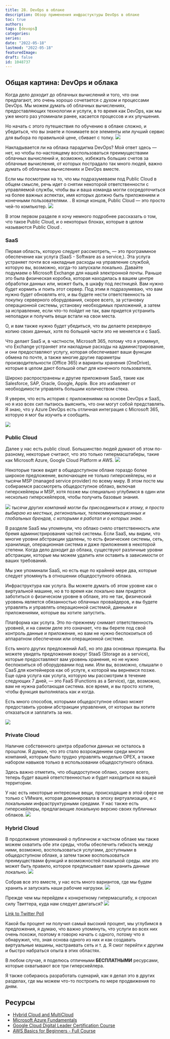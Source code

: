 ```yaml
---
title: 28. DevOps в облаке
description: Обзор применения инфрастуктуры DevOps в облаке
toc: true
authors:
tags: [devops]
categories:
series: 
date: "2022-05-18"
lastmod: "2022-05-18"
featuredImage:
draft: false
id: 1048737
---
```

## Общая картина: DevOps и облака

Когда дело доходит до облачных вычислений и того, что они предлагают, это очень хорошо сочетается с духом и процессами DevOps. Мы можем думать об облачных вычислениях, предоставляющих технологии и услуги, в то время как DevOps, как мы уже много раз упоминали ранее, касается процессов и их улучшения.

Но начать с этого путешествия по обучению в облаке сложно, и убедиться, что вы знаете и понимаете все элементы или лучший сервис для выбора по правильной цене, сбивает с толку.
![](../images/Day28_Cloud1.png?v1)

Накладывается ли на облака парадигма DevOps? Мой ответ здесь — нет, но чтобы по-настоящему воспользоваться преимуществами облачных вычислений и, возможно, избежать больших счетов за облачные вычисления, от которых пострадало так много людей, важно думать об облачных вычислениях и DevOps вместе.

Если мы посмотрим на то, что мы подразумеваем под Public Cloud в общем смысле, речь идет о снятии некоторой ответственности с управляемой службы, чтобы вы и ваша команда могли сосредоточиться на более важных аспектах, имя которых должно быть приложением и конечными пользователями. . В конце концов, Public Cloud  — это просто чей-то компьютер.
![](../images/Day28_Cloud2.png?v1)

В этом первом разделе я хочу немного подробнее рассказать о том, что такое Public Cloud, и о некоторых блоках, которые в целом называются Public Cloud .
### SaaS 
Первая область, которую следует рассмотреть, — это программное обеспечение как услуга (SaaS - Software as a service,). Эта услуга устраняет почти все накладные расходы на управление службой, которую вы, возможно, когда-то запускали локально. Давайте подумаем о Microsoft Exchange для нашей электронной почты. Раньше это была физическая коробка, которая находилась в вашем центре обработки данных или, может быть, в шкафу под лестницей. Вам нужно будет кормить и поить этот сервер. Под этим я подразумеваю, что вам нужно будет обновлять его, и вы будете нести ответственность за покупку серверного оборудования, скорее всего, за установку операционной системы, установку необходимых приложений, а затем за исправление, если что-то пойдет не так, вам придется устранить неполадки и получить вещи встали на свои места.

О, и вам также нужно будет убедиться, что вы делаете резервную копию своих данных, хотя по большей части это не меняется и с SaaS.

Что делает SaaS и, в частности, Microsoft 365, потому что я упомянул, что Exchange устраняет эти накладные расходы на администрирование, и они предоставляют услугу, которая обеспечивает ваши функции обмена по почте, а также многие другие параметры производительности (Office 365) и варианты хранения (OneDrive), которые в целом дают большой опыт для конечного пользователя.

Широко распространены и другие приложения SaaS, такие как Salesforce, SAP, Oracle, Google, Apple. Все это избавляет от необходимости управлять большим количеством стека.

Я уверен, что есть история с приложениями на основе DevOps и SaaS, но я изо всех сил пытаюсь выяснить, что они могут собой представлять. Я знаю, что у Azure DevOps есть отличная интеграция с Microsoft 365, которую я мог бы изучить и сообщить.

![](../images/Day28_Cloud3.png?v1)

### Public Cloud

Далее у нас есть public cloud. Большинство людей думают об этом по-разному, некоторые считают, что это только гипермасштаберы, такие как Microsoft Azure, Google Cloud Platform и AWS.
![](../images/Day28_Cloud4.png?v1)

Некоторые также видят в общедоступном облаке гораздо более широкое предложение, включающее не только гиперскейлеры, но и тысячи MSP (managed service provider) по всему миру. В этом посте мы собираемся рассмотреть общедоступное облако, включая гиперскейлеры и MSP, хотя позже мы специально углубимся в один или несколько гиперскейлеров, чтобы получить базовые знания.

![](../images/Day28_Cloud5.png?v1)
*тысячи других компаний могли бы присоединиться к этому, я просто выбираю из местных, региональных, телекоммуникационных и глобальных брендов, с которыми я работал и о которых знаю.* 

В разделе SaaS мы упомянули, что облако сняло ответственность или бремя администрирования частей системы. Если SaaS, мы видим, что многие уровни абстракции удалены, то есть физические системы, сеть, хранилище, операционная система и даже приложения в некоторой степени. Когда дело доходит до облака, существуют различные уровни абстракции, которые мы можем удалить или оставить в зависимости от ваших требований.

Мы уже упоминали SaaS, но есть еще по крайней мере два, которые следует упомянуть в отношении общедоступного облака.

Инфраструктура как услуга. Вы можете думать об этом уровне как о виртуальной машине, но в то время как локально вам придется заботиться о физическом уровне в облаке, это не так, физический уровень является обязанностью облачных провайдеров, и вы будете управлять и управлять операционной системой, данными и приложениями, которые вы хотите запустить.

Платформа как услуга. Это по-прежнему снимает ответственность уровней, и на самом деле это означает, что вы берете под свой контроль данные и приложение, но вам не нужно беспокоиться об аппаратном обеспечении или операционной системе.

Есть много других предложений AaS, но это два основных принципа. Вы можете увидеть предложения вокруг StaaS (Storage as a service), которые предоставляют вам уровень хранения, но не нужно беспокоиться об оборудовании под ним. Или вы, возможно, слышали о CaaS для контейнеров как об услуге, к которой мы вернемся позже. Еще одна услуга как услуга, которую мы рассмотрим в течение следующих 7 дней, — это FaaS (Functions as a Service), где, возможно, вам не нужна работающая система. все время, и вы просто хотите, чтобы функция выполнялась как и когда.

Есть много способов, которыми общедоступное облако может предоставить уровни абстракции управления, от которых вы хотите отказаться и заплатить за них.

![](../images/Day28_Cloud6.png?v1)

### Private Cloud
Наличие собственного центра обработки данных не осталось в прошлом. Я думаю, что это стало возрождением среди многих компаний, которым было трудно управлять моделью OPEX, а также набором навыков только в использовании общедоступного облака.

Здесь важно отметить, что общедоступное облако, скорее всего, теперь будет вашей ответственностью и будет находиться на вашей территории.

У нас есть некоторые интересные вещи, происходящие в этой сфере не только с VMware, которая доминировала в эпоху виртуализации, и с локальными инфраструктурными средами. У нас также есть гиперскейлеры, предлагающие локальную версию своих публичных облаков.
![](../images/Day28_Cloud7.png?v1)

### Hybrid Cloud

В продолжение упоминаний о публичном и частном облаке мы также можем охватить обе эти среды, чтобы обеспечить гибкость между ними, возможно, воспользоваться услугами, доступными в общедоступном облаке, а затем также воспользоваться преимуществами функций и возможностей локальной среды. или это может быть правило, которое предписывает вам хранить данные локально.
![](../images/Day28_Cloud8.png?v1)

Собрав все это вместе, у нас есть много вариантов, где мы будем хранить и запускать наши рабочие нагрузки.
![](../images/Day28_Cloud9.png?v1)

Прежде чем мы перейдем к конкретному гипермасштабу, я спросил силу Твиттера, куда нам следует двигаться?
![](../images/Day28_Cloud10.png?v1)

[Link to Twitter Poll](https://twitter.com/MichaelCade1/status/1486814904510259208?s=20&t=x2n6QhyOXSUs7Pq0itdIIQ)

Какой бы процент ни получил самый высокий процент, мы углубимся в предложения, я думаю, что важно упомянуть, что услуги во всех них очень похожи, поэтому я говорю начать с одного, потому что я обнаружил, что, зная основа одного из них и как создавать виртуальные машины, настраивать сеть и т. д. Я смог перейти к другим и быстро набраться опыта в этих областях.

В любом случае, я поделюсь отличными **БЕСПЛАТНЫМИ** ресурсами, которые охватывают все три гиперскейлера.

Я также собираюсь разработать сценарий, как я делал это в других разделах, где мы можем что-то построить по мере продвижения по дням.
## Ресурсы 

- [Hybrid Cloud and MultiCloud](https://www.youtube.com/watch?v=qkj5W98Xdvw)
- [Microsoft Azure Fundamentals](https://www.youtube.com/watch?v=NKEFWyqJ5XA&list=WL&index=130&t=12s)
- [Google Cloud Digital Leader Certification Course](https://www.youtube.com/watch?v=UGRDM86MBIQ&list=WL&index=131&t=10s)
- [AWS Basics for Beginners - Full Course](https://www.youtube.com/watch?v=ulprqHHWlng&t=5352s)

